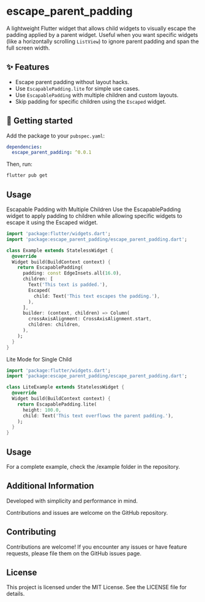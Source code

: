 # escape_parent_padding

A lightweight Flutter widget that allows child widgets to visually escape the padding applied by a parent widget. Useful when you want specific widgets (like a horizontally scrolling `ListView`) to ignore parent padding and span the full screen width.

## ✨ Features

- Escape parent padding without layout hacks.
- Use `EscapablePadding.lite` for simple use cases.
- Use `EscapablePadding` with multiple children and custom layouts.
- Skip padding for specific children using the `Escaped` widget.

## 🚀 Getting started

Add the package to your `pubspec.yaml`:

```yaml
dependencies:
  escape_parent_padding: ^0.0.1
```
Then, run:

```sh
flutter pub get
```

##  Usage

Escapable Padding with Multiple Children
Use the EscapablePadding widget to apply padding to children while allowing specific widgets to escape it using the Escaped widget.

```dart 
import 'package:flutter/widgets.dart';
import 'package:escape_parent_padding/escape_parent_padding.dart';

class Example extends StatelessWidget {
  @override
  Widget build(BuildContext context) {
    return EscapablePadding(
      padding: const EdgeInsets.all(16.0),
      children: [
        Text('This text is padded.'),
        Escaped(
          child: Text('This text escapes the padding.'),
        ),
      ],
      builder: (context, children) => Column(
        crossAxisAlignment: CrossAxisAlignment.start,
        children: children,
      ),
    );
  }
}
```

Lite Mode for Single Child

```dart
import 'package:flutter/widgets.dart';
import 'package:escape_parent_padding/escape_parent_padding.dart';

class LiteExample extends StatelessWidget {
  @override
  Widget build(BuildContext context) {
    return EscapablePadding.lite(
      height: 100.0,
      child: Text('This text overflows the parent padding.'),
    );
  }
}
```

##  Usage

For a complete example, check the /example folder in the repository.


##  Additional Information

Developed with simplicity and performance in mind.

Contributions and issues are welcome on the GitHub repository.

##  Contributing

Contributions are welcome! If you encounter any issues or have feature requests, please file them on the GitHub issues page.

##  License

This project is licensed under the MIT License. See the LICENSE file for details. 
